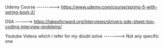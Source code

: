  Udemy Course --------->
https://www.udemy.com/course/spring-5-with-spring-boot-2/

DSA ------>
https://takeuforward.org/interviews/strivers-sde-sheet-top-coding-interview-problems/


Youtube Videos which i refer for my doubt solve -------->
Not any specific one
